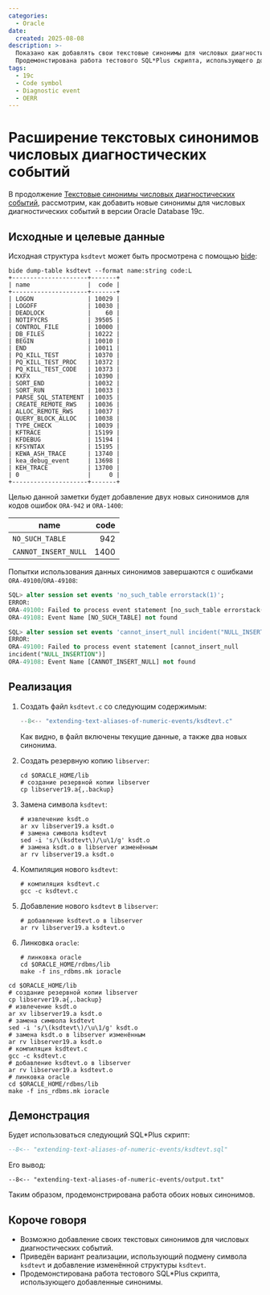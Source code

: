 ```yaml
---
categories:
  - Oracle
date:
  created: 2025-08-08
description: >-
  Показано как добавлять свои текстовые синонимы для числовых диагностических событий путём создания изменённой структуры ksdtevt и последующей перелинковки бинарника Oracle.
  Продемонстирована работа тестового SQL*Plus скрипта, использующего добавленные синонимы.
tags:
  - 19c
  - Code symbol
  - Diagnostic event
  - OERR
---
```


# Расширение текстовых синонимов числовых диагностических событий

В продолжение [Текстовые синонимы числовых диагностических событий](text-aliases-of-numeric-events.md), рассмотрим, как добавить новые синонимы для числовых диагностических событий в версии Oracle Database 19c.

<!-- more -->

## Исходные и целевые данные

Исходная структура `ksdtevt` может быть просмотрена с помощью [bide](/tools.md#bide):

```
bide dump-table ksdtevt --format name:string code:L
+---------------------+-------+
| name                |  code |
+---------------------+-------+
| LOGON               | 10029 |
| LOGOFF              | 10030 |
| DEADLOCK            |    60 |
| NOTIFYCRS           | 39505 |
| CONTROL_FILE        | 10000 |
| DB_FILES            | 10222 |
| BEGIN               | 10010 |
| END                 | 10011 |
| PQ_KILL_TEST        | 10370 |
| PQ_KILL_TEST_PROC   | 10372 |
| PQ_KILL_TEST_CODE   | 10373 |
| KXFX                | 10390 |
| SORT_END            | 10032 |
| SORT_RUN            | 10033 |
| PARSE_SQL_STATEMENT | 10035 |
| CREATE_REMOTE_RWS   | 10036 |
| ALLOC_REMOTE_RWS    | 10037 |
| QUERY_BLOCK_ALLOC   | 10038 |
| TYPE_CHECK          | 10039 |
| KFTRACE             | 15199 |
| KFDEBUG             | 15194 |
| KFSYNTAX            | 15195 |
| KEWA_ASH_TRACE      | 13740 |
| kea_debug_event     | 13698 |
| KEH_TRACE           | 13700 |
| 0                   |     0 |
+---------------------+-------+
```

Целью данной заметки будет добавление двух новых синонимов для кодов ошибок `ORA-942` и `ORA-1400`:

| name                 | code |
| -------------------- | ----:|
| `NO_SUCH_TABLE`      |  942 |
| `CANNOT_INSERT_NULL` | 1400 |

Попытки использования данных синонимов завершаются с ошибками `ORA-49100`/`ORA-49108`:

```sql
SQL> alter session set events 'no_such_table errorstack(1)';
ERROR:
ORA-49100: Failed to process event statement [no_such_table errorstack(1)]
ORA-49108: Event Name [NO_SUCH_TABLE] not found

SQL> alter session set events 'cannot_insert_null incident("NULL_INSERTION")';
ERROR:
ORA-49100: Failed to process event statement [cannot_insert_null
incident("NULL_INSERTION")]
ORA-49108: Event Name [CANNOT_INSERT_NULL] not found
```

## Реализация

1. Создать файл `ksdtevt.c` со следующим содержимым:
   ```c title="ksdtevt.c"
   --8<-- "extending-text-aliases-of-numeric-events/ksdtevt.c"
   ```
   Как видно, в файл включены текущие данные, а также два новых синонима.

1. Создать резервную копию `libserver`:
   ```shell
   cd $ORACLE_HOME/lib
   # создание резервной копии libserver
   cp libserver19.a{,.backup}
   ```

1. Замена символа `ksdtevt`:
   ```shell
   # извлечение ksdt.o
   ar xv libserver19.a ksdt.o
   # замена символа ksdtevt
   sed -i 's/\(ksdtevt\)/\u\1/g' ksdt.o
   # замена ksdt.o в libserver изменённым
   ar rv libserver19.a ksdt.o
   ```

1. Компиляция нового `ksdtevt`:
   ```shell
   # компиляция ksdtevt.c
   gcc -c ksdtevt.c
   ```

1. Добавление нового `ksdtevt` в `libserver`:
   ```shell
   # добавление ksdtevt.o в libserver
   ar rv libserver19.a ksdtevt.o
   ```

1. Линковка `oracle`:
   ```shell
   # линковка oracle
   cd $ORACLE_HOME/rdbms/lib
   make -f ins_rdbms.mk ioracle
   ```

```shell title="Полный скрипт для удобства"
cd $ORACLE_HOME/lib
# создание резервной копии libserver
cp libserver19.a{,.backup}
# извлечение ksdt.o
ar xv libserver19.a ksdt.o
# замена символа ksdtevt
sed -i 's/\(ksdtevt\)/\u\1/g' ksdt.o
# замена ksdt.o в libserver изменённым
ar rv libserver19.a ksdt.o
# компиляция ksdtevt.c
gcc -c ksdtevt.c
# добавление ksdtevt.o в libserver
ar rv libserver19.a ksdtevt.o
# линковка oracle
cd $ORACLE_HOME/rdbms/lib
make -f ins_rdbms.mk ioracle
```

## Демонстрация

Будет использоваться следующий SQL\*Plus скрипт:

```sql title="ksdtevt.sql"
--8<-- "extending-text-aliases-of-numeric-events/ksdtevt.sql"
```

Его вывод:

``` title="Вывод работы скрипта с изменённым ksdtevt"
--8<-- "extending-text-aliases-of-numeric-events/output.txt"
```

Таким образом, продемонстрирована работа обоих новых синонимов.

## Короче говоря

- Возможно добавление своих текстовых синонимов для числовых диагностических событий.
- Приведён вариант реализации, использующий подмену символа `ksdtevt` и добавление изменённой структуры `ksdtevt`.
- Продемонстирована работа тестового SQL\*Plus скрипта, использующего добавленные синонимы.
